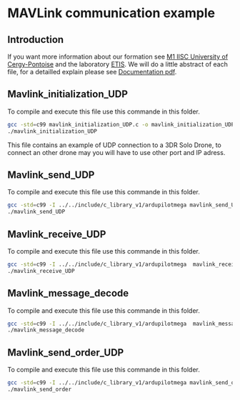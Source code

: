 # MAVLink communication example

## Introduction

If you want more information about our formation see [M1 IISC University of Cergy-Pontoise][m1iisc] and the laboratory [ETIS][etis]. We will do a little abstract of each file, for a detailled explain please see [Documentation pdf](./Documentation_code_v2.pdf).

## Mavlink_initialization_UDP

To compile and execute this file use this commande in this folder.

```bash
gcc -std=c99 mavlink_initialization_UDP.c -o mavlink_initialization_UDP
./mavlink_initialization_UDP
```

This file contains an example of UDP connection to a 3DR Solo Drone, to connect an other drone may you will have to use other port and IP adress.

## Mavlink_send_UDP

To compile and execute this file use this commande in this folder.

```bash
gcc -std=c99 -I ../../include/c_library_v1/ardupilotmega mavlink_send_UDP.c -o mavlink_send_UDP
./mavlink_send_UDP
```



## Mavlink_receive_UDP

To compile and execute this file use this commande in this folder.

```bash
gcc -std=c99 -I ../../include/c_library_v1/ardupilotmega  mavlink_receive_UDP.c -o mavlink_receive_UDP
./mavlink_receive_UDP
```



## Mavlink_message_decode

To compile and execute this file use this commande in this folder.

```bash
gcc -std=c99 -I ../../include/c_library_v1/ardupilotmega  mavlink_message_decode.c -o mavlink_message_decode
./mavlink_message_decode
```



## Mavlink_send_order_UDP

To compile and execute this file use this commande in this folder.

```bash
gcc -std=c99 -I ../../include/c_library_v1/ardupilotmega mavlink_send_order.c -o mavlink_send_order
./mavlink_send_order
```











[devguide]: https://mavlink.io/en/	"MAVLink's libs general dev guide"
[c_lib]: https://github.com/mavlink/c_library_v1	"C library v1 repository"
[etis]: https://www-etis.ensea.fr/	"ETIS laboratory's website"
[m1iisc]: https://depinfo.u-cergy.fr/master/m1-iisc-master-1	"Master's website"